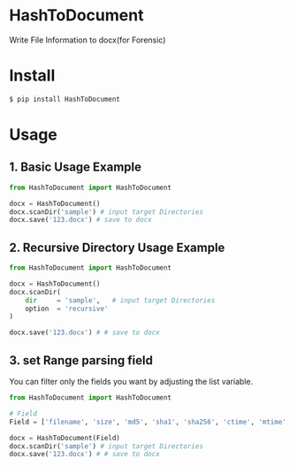 # HashToDocument
Write File Information to docx(for Forensic)

# Install
```sh
$ pip install HashToDocument 
```

# Usage
## 1. Basic Usage Example
```python
from HashToDocument import HashToDocument

docx = HashToDocument()
docx.scanDir('sample') # input target Directories
docx.save('123.docx') # save to docx
```

## 2. Recursive Directory Usage Example
```python
from HashToDocument import HashToDocument

docx = HashToDocument()
docx.scanDir(
    dir     = 'sample',   # input target Directories
    option  = 'recursive' 
) 

docx.save('123.docx') # # save to docx
```

## 3. set Range parsing field
You can filter only the fields you want by adjusting the list variable.
```python
from HashToDocument import HashToDocument

# Field
Field = ['filename', 'size', 'md5', 'sha1', 'sha256', 'ctime', 'mtime', 'atime']

docx = HashToDocument(Field)
docx.scanDir('sample') # input target Directories
docx.save('123.docx') # # save to docx
```
